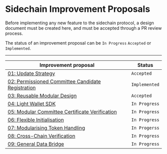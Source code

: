 # Sidechain Improvement Proposals

Before implementing any new feature to the sidechain protocol, a design document must be created here,
and must be accepted through a PR review process.

The status of an improvement proposal can be `In Progress` `Accepted` or `Implemented`.

--------------------------------------------------------------------------------------------------------------------------
| Improvement proposal                                                                                   | Status        |
|--------------------------------------------------------------------------------------------------------|---------------|
| [01: Update Strategy](./SIPs/01-UpdateStrategy.md)                                                     | `Accepted`    |
| [02: Permissioned Committee Candidate Registration](./SIPs/02-PermissionedCandidates.md)               | `Implemented` |
| [03: Reusable Modular Design](./SIPs/03-ReusableModularDesign.md)                                      | `Accepted`    |
| [04: Light Wallet SDK](./SIPs/04-LightWalletSDK.md)                                                    | `In Progress` |
| [05: Modular Committee Certificate Verification](./SIPs/05-ModularCommitteeCertificateVerification.md) | `In Progress` |
| [06: Flexible Initialisation](./SIPs/06-FlexibleInitialisation.md)                                     | `In Progress` |
| [07: Modularising Token Handling](./SIPs/07-ModularisingTokenHandling.md)                              | `In Progerss` |
| [08: Cross-Chain Verification](./SIPs/08-CrossChainVerification.md)                                    | `In Progress` |
| [09: General Data Bridge](./SIPs/09-GeneralDataBridge.md)                                              | `In Progress` |
